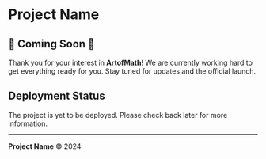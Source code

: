 # Project Name

## 🚧 Coming Soon 🚧

Thank you for your interest in **ArtofMath**! We are currently working hard to get everything ready for you. Stay tuned for updates and the official launch.

## Deployment Status

The project is yet to be deployed. Please check back later for more information.

---

**Project Name** © 2024

